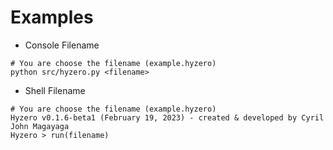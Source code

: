 # Examples

* Console Filename

```shell
# You are choose the filename (example.hyzero)
python src/hyzero.py <filename>
```

* Shell Filename

```shell
# You are choose the filename (example.hyzero)
Hyzero v0.1.6-beta1 (February 19, 2023) - created & developed by Cyril John Magayaga
Hyzero > run(filename)
```